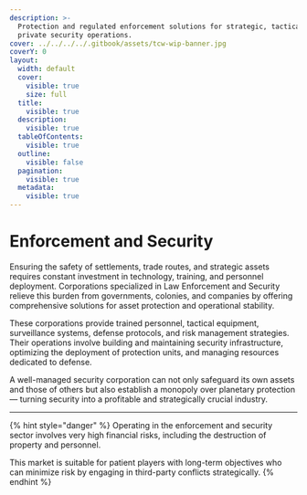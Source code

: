 ```yaml
---
description: >-
  Protection and regulated enforcement solutions for strategic, tactical, and
  private security operations.
cover: ../../../../.gitbook/assets/tcw-wip-banner.jpg
coverY: 0
layout:
  width: default
  cover:
    visible: true
    size: full
  title:
    visible: true
  description:
    visible: true
  tableOfContents:
    visible: true
  outline:
    visible: false
  pagination:
    visible: true
  metadata:
    visible: true
---
```


# Enforcement and Security

Ensuring the safety of settlements, trade routes, and strategic assets requires constant investment in technology, training, and personnel deployment. Corporations specialized in Law Enforcement and Security relieve this burden from governments, colonies, and companies by offering comprehensive solutions for asset protection and operational stability.

These corporations provide trained personnel, tactical equipment, surveillance systems, defense protocols, and risk management strategies. Their operations involve building and maintaining security infrastructure, optimizing the deployment of protection units, and managing resources dedicated to defense.

A well-managed security corporation can not only safeguard its own assets and those of others but also establish a monopoly over planetary protection — turning security into a profitable and strategically crucial industry.

***

{% hint style="danger" %}
Operating in the enforcement and security sector involves very high financial risks, including the destruction of property and personnel.

This market is suitable for patient players with long-term objectives who can minimize risk by engaging in third-party conflicts strategically.
{% endhint %}
